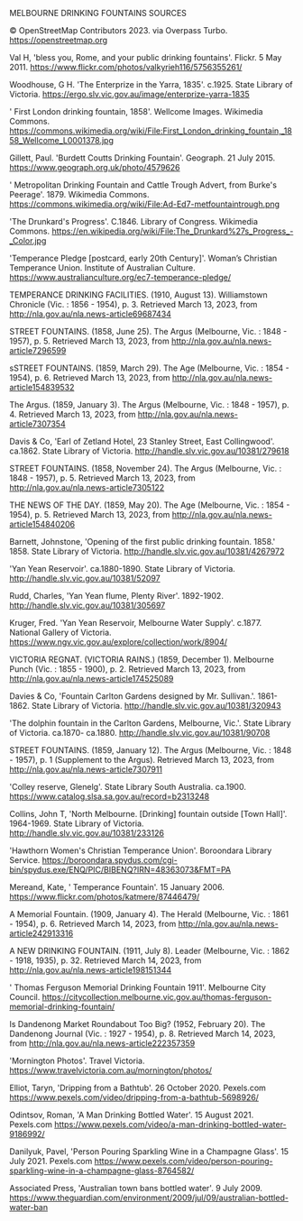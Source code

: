 MELBOURNE DRINKING FOUNTAINS SOURCES

© OpenStreetMap Contributors 2023. via Overpass Turbo. https://openstreetmap.org

Val H, 'bless you, Rome, and your public drinking fountains'. Flickr. 5 May 2011. https://www.flickr.com/photos/valkyrieh116/5756355261/

Woodhouse, G H. 'The Enterprize in the Yarra, 1835'. c.1925. State Library of Victoria. https://ergo.slv.vic.gov.au/image/enterprize-yarra-1835

' First London drinking fountain, 1858'. Wellcome Images. Wikimedia Commons. https://commons.wikimedia.org/wiki/File:First_London_drinking_fountain,_1858_Wellcome_L0001378.jpg

Gillett, Paul. 'Burdett Coutts Drinking Fountain'. Geograph. 21 July 2015. https://www.geograph.org.uk/photo/4579626

' Metropolitan Drinking Fountain and Cattle Trough Advert, from Burke's Peerage'. 1879. Wikimedia Commons. https://commons.wikimedia.org/wiki/File:Ad-Ed7-metfountaintrough.png

'The Drunkard's Progress'. C.1846. Library of Congress. Wikimedia Commons. https://en.wikipedia.org/wiki/File:The_Drunkard%27s_Progress_-_Color.jpg

'Temperance Pledge [postcard, early 20th Century]'. Woman’s Christian Temperance Union. Institute of Australian Culture. https://www.australianculture.org/ec7-temperance-pledge/

TEMPERANCE DRINKING FACILITIES. (1910, August 13). Williamstown Chronicle (Vic. : 1856 - 1954), p. 3. Retrieved March 13, 2023, from http://nla.gov.au/nla.news-article69687434 

STREET FOUNTAINS. (1858, June 25). The Argus (Melbourne, Vic. : 1848 - 1957), p. 5. Retrieved March 13, 2023, from http://nla.gov.au/nla.news-article7296599 

sSTREET FOUNTAINS. (1859, March 29). The Age (Melbourne, Vic. : 1854 - 1954), p. 6. Retrieved March 13, 2023, from http://nla.gov.au/nla.news-article154839532 

The Argus. (1859, January 3). The Argus (Melbourne, Vic. : 1848 - 1957), p. 4. Retrieved March 13, 2023, from http://nla.gov.au/nla.news-article7307354 

Davis & Co, 'Earl of Zetland Hotel, 23 Stanley Street, East Collingwood'. ca.1862. State Library of Victoria. http://handle.slv.vic.gov.au/10381/279618

STREET FOUNTAINS. (1858, November 24). The Argus (Melbourne, Vic. : 1848 - 1957), p. 5. Retrieved March 13, 2023, from http://nla.gov.au/nla.news-article7305122 

THE NEWS OF THE DAY. (1859, May 20). The Age (Melbourne, Vic. : 1854 - 1954), p. 5. Retrieved March 13, 2023, from http://nla.gov.au/nla.news-article154840206 

Barnett, Johnstone, 'Opening of the first public drinking fountain. 1858.' 1858. State Library of Victoria. http://handle.slv.vic.gov.au/10381/4267972

'Yan Yean Reservoir'. ca.1880-1890. State Library of Victoria. http://handle.slv.vic.gov.au/10381/52097

Rudd, Charles, 'Yan Yean flume, Plenty River'. 1892-1902. http://handle.slv.vic.gov.au/10381/305697

Kruger, Fred. 'Yan Yean Reservoir, Melbourne Water Supply'. c.1877. National Gallery of Victoria. https://www.ngv.vic.gov.au/explore/collection/work/8904/

VICTORIA REGNAT. (VICTORIA RAINS.) (1859, December 1). Melbourne Punch (Vic. : 1855 - 1900), p. 2. Retrieved March 13, 2023, from http://nla.gov.au/nla.news-article174525089 

Davies & Co, 'Fountain Carlton Gardens designed by Mr. Sullivan.'. 1861-1862. State Library of Victoria. http://handle.slv.vic.gov.au/10381/320943

'The dolphin fountain in the Carlton Gardens, Melbourne, Vic.'. State Library of Victoria. ca.1870- ca.1880. http://handle.slv.vic.gov.au/10381/90708

STREET FOUNTAINS. (1859, January 12). The Argus (Melbourne, Vic. : 1848 - 1957), p. 1 (Supplement to the Argus). Retrieved March 13, 2023, from http://nla.gov.au/nla.news-article7307911 

'Colley reserve, Glenelg'. State Library South Australia. ca.1900. https://www.catalog.slsa.sa.gov.au/record=b2313248

Collins, John T, 'North Melbourne. [Drinking] fountain outside [Town Hall]'. 1964-1969. State Library of Victoria. http://handle.slv.vic.gov.au/10381/233126

'Hawthorn Women's Christian Temperance Union'. Boroondara Library Service. https://boroondara.spydus.com/cgi-bin/spydus.exe/ENQ/PIC/BIBENQ?IRN=48363073&FMT=PA

Mereand, Kate, ' Temperance Fountain'. 15 January 2006. https://www.flickr.com/photos/katmere/87446479/

A Memorial Fountain. (1909, January 4). The Herald (Melbourne, Vic. : 1861 - 1954), p. 6. Retrieved March 14, 2023, from http://nla.gov.au/nla.news-article242913316 

A NEW DRINKING FOUNTAIN. (1911, July 8). Leader (Melbourne, Vic. : 1862 - 1918, 1935), p. 32. Retrieved March 14, 2023, from http://nla.gov.au/nla.news-article198151344 

' Thomas Ferguson Memorial Drinking Fountain 1911'. Melbourne City Council. https://citycollection.melbourne.vic.gov.au/thomas-ferguson-memorial-drinking-fountain/

Is Dandenong Market Roundabout Too Big? (1952, February 20). The Dandenong Journal (Vic. : 1927 - 1954), p. 8. Retrieved March 14, 2023, from http://nla.gov.au/nla.news-article222357359 

'Mornington Photos'. Travel Victoria. https://www.travelvictoria.com.au/mornington/photos/

Elliot, Taryn, 'Dripping from a Bathtub'. 26 October 2020. Pexels.com https://www.pexels.com/video/dripping-from-a-bathtub-5698926/

Odintsov, Roman, 'A Man Drinking Bottled Water'. 15 August 2021. Pexels.com https://www.pexels.com/video/a-man-drinking-bottled-water-9186992/

Danilyuk, Pavel, 'Person Pouring Sparkling Wine in a Champagne Glass'. 15 July 2021. Pexels.com https://www.pexels.com/video/person-pouring-sparkling-wine-in-a-champagne-glass-8764582/

Associated Press, 'Australian town bans bottled water'. 9 July 2009. https://www.theguardian.com/environment/2009/jul/09/australian-bottled-water-ban
